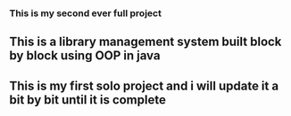### This is my second ever full project
## This is a library management system built block by block using OOP in java
## This is my first solo project and i will update it a bit by bit until it is complete
